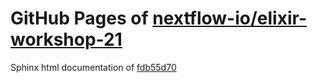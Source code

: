 GitHub Pages of [nextflow-io/elixir-workshop-21](https://github.com/nextflow-io/elixir-workshop-21.git)
===
Sphinx html documentation of [fdb55d70](https://github.com/nextflow-io/elixir-workshop-21/tree/fdb55d708a942dfd34ce8307f788947cd0294b43)
